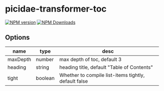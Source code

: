 # picidae-transformer-toc

[![NPM version](https://img.shields.io/npm/v/picidae-transformer-toc.svg?style=flat-square)](https://www.npmjs.com/package/picidae-transformer-toc)
[![NPM Downloads](https://img.shields.io/npm/dm/picidae-transformer-toc.svg?style=flat-square&maxAge=43200)](https://www.npmjs.com/package/picidae-transformer-toc)

## Options


| name | type | desc |
| --- | -- | ---- |
| maxDepth | number | max depth of toc, default 3 |
| heading | string | heading title, default "Table of Contents" |
| tight | boolean | Whether to compile list-items tightly, default false |